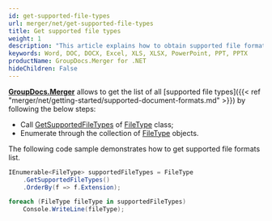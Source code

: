 ```yaml
---
id: get-supported-file-types
url: merger/net/get-supported-file-types
title: Get supported file types
weight: 1
description: "This article explains how to obtain supported file formats list when merge PDF, Word(DOC, DOCX), Excel(XLS, XLSX), PowerPoint(PPT, PPTX) documents with GroupDocs.Merger within your .NET applications."
keywords: Word, DOC, DOCX, Excel, XLS, XLSX, PowerPoint, PPT, PPTX
productName: GroupDocs.Merger for .NET
hideChildren: False
---
```

**[GroupDocs.Merger](https://products.groupdocs.com/merger/net)** allows to get the list of all [supported file types]({{< ref "merger/net/getting-started/supported-document-formats.md" >}}) by following the below steps:

*   Call [GetSupportedFileTypes](https://reference.groupdocs.com/merger/net/groupdocs.merger.domain/filetype/getsupportedfiletypes) of [FileType](https://reference.groupdocs.com/merger/net/groupdocs.merger.domain/filetype) class;
*   Enumerate through the collection of [FileType](https://reference.groupdocs.com/merger/net/groupdocs.merger.domain/filetype) objects.

The following code sample demonstrates how to get supported file formats list.

```csharp
IEnumerable<FileType> supportedFileTypes = FileType
	.GetSupportedFileTypes()
	.OrderBy(f => f.Extension);

foreach (FileType fileType in supportedFileTypes)
	Console.WriteLine(fileType);
```
